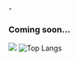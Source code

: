 -<h3>Coming soon...</h3>
<picture>
<source 
  srcset="https://github-readme-stats.vercel.app/api?username=victorlicht&show_icons=true&theme=transparent&hide_border=true"
  media="(hide_border: true)"
/>
  <img src="https://github-readme-stats.vercel.app/api?username=victorlicht&show_icons=true" />
</picture>
![Top Langs](https://github-readme-stats.vercel.app/api/top-langs/?username=victorlicht&layout=compact)
